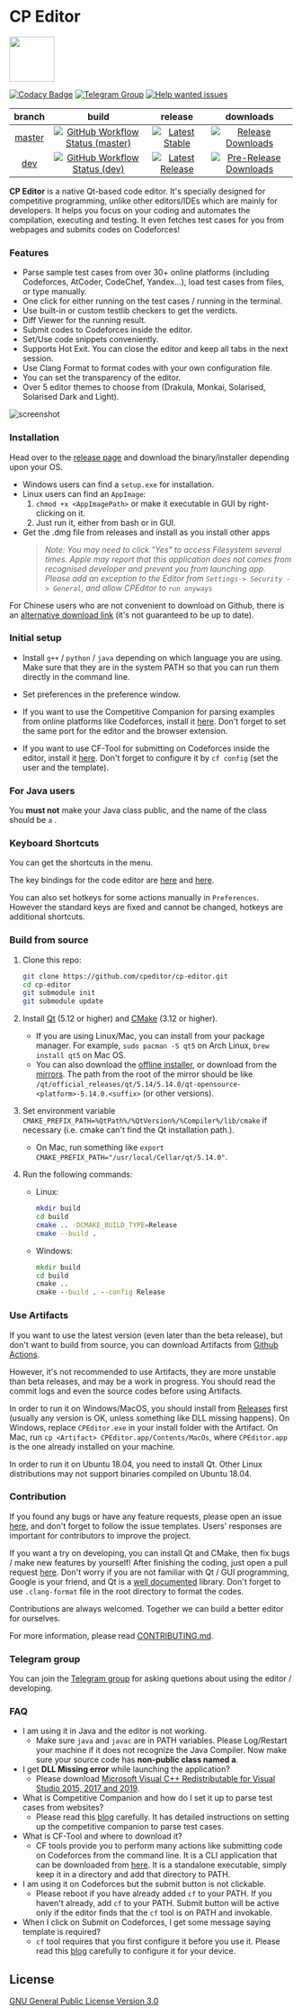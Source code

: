 # CP Editor

<img src=assets/icon.ico height="80" width="80">

[![Codacy Badge](https://api.codacy.com/project/badge/Grade/ce0f297f31f74485b0d340949d08d605)](https://www.codacy.com/gh/cpeditor/cp-editor)
[![Telegram Group](https://img.shields.io/badge/chat-on%20telegram-success)](https://t.me/cpeditor)
[![Help wanted issues](https://img.shields.io/github/issues/cpeditor/cp-editor/help%20wanted)](https://github.com/cpeditor/cp-editor/issues?q=is%3Aissue+is%3Aopen+label%3A%22help+wanted%22)

|                           branch                            |                                                                                                 build                                                                                                 |                                                                                        release                                                                                         |                                                                                   downloads                                                                                   |
| :---------------------------------------------------------: | :---------------------------------------------------------------------------------------------------------------------------------------------------------------------------------------------------: | :------------------------------------------------------------------------------------------------------------------------------------------------------------------------------------: | :---------------------------------------------------------------------------------------------------------------------------------------------------------------------------: |
| [master](https://github.com/cpeditor/cp-editor/tree/master) | [![GitHub Workflow Status (master)](https://img.shields.io/github/workflow/status/cpeditor/cp-editor/CI:%20Build%20Test/master)](https://github.com/cpeditor/cp-editor/actions?query=branch%3Amaster) |              [![Latest Stable](https://img.shields.io/github/v/release/cpeditor/cp-editor?label=latest%20stable)](https://github.com/cpeditor/cp-editor/releases/latest)               | [![Release Downloads](https://img.shields.io/github/downloads/cpeditor/cp-editor/latest/total?label=downloads@stable)](https://github.com/cpeditor/cp-editor/releases/latest) |
|    [dev](https://github.com/cpeditor/cp-editor/tree/dev)    |     [![GitHub Workflow Status (dev)](https://img.shields.io/github/workflow/status/cpeditor/cp-editor/CI:%20Build%20Test/dev)](https://github.com/cpeditor/cp-editor/actions?query=branch%3Adev)      | [![Latest Release](https://img.shields.io/github/v/release/cpeditor/cp-editor?include_prereleases&label=latest%20release&sort=semver)](https://github.com/cpeditor/cp-editor/releases) |            [![Pre-Release Downloads](https://img.shields.io/github/downloads-pre/cpeditor/cp-editor/latest/total)](https://github.com/cpeditor/cp-editor/releases)            |

**CP Editor** is a native Qt-based code editor. It's specially designed for competitive programming, unlike other editors/IDEs which are mainly for developers. It helps you focus on your coding and automates the compilation, executing and testing. It even fetches test cases for you from webpages and submits codes on Codeforces!

### Features

- Parse sample test cases from over 30+ online platforms (including Codeforces, AtCoder, CodeChef, Yandex...), load test cases from files, or type manually.
- One click for either running on the test cases / running in the terminal.
- Use built-in or custom testlib checkers to get the verdicts.
- Diff Viewer for the running result.
- Submit codes to Codeforces inside the editor.
- Set/Use code snippets conveniently.
- Supports Hot Exit. You can close the editor and keep all tabs in the next session.
- Use Clang Format to format codes with your own configuration file.
- You can set the transparency of the editor.
- Over 5 editor themes to choose from (Drakula, Monkai, Solarised, Solarised Dark and Light).

![screenshot](screenshot.png)

### Installation

Head over to the [release page](https://github.com/cpeditor/cp-editor/releases) and download the binary/installer depending upon your OS.
- Windows users can find a `setup.exe` for installation.
- Linux users can find an `AppImage`:
  1. `chmod +x <AppImagePath>` or make it executable in GUI by right-clicking on it.
  2. Just run it, either from bash or in GUI.
- Get the .dmg file from releases and install as you install other apps
  > *Note: You may need to click "Yes" to access Filesystem several times. Apple may report that this application does not comes from recognised developer and prevent you from launching app. Please add an exception to the Editor from `Settings-> Security -> General`, and allow CPEditor to `run anyways`*

For Chinese users who are not convenient to download on Github, there is an [alternative download link](https://pan.wzf2000.top/s/md70l8h0) (it's not guaranteed to be up to date).

### Initial setup

- Install `g++` / `python` / `java` depending on which language you are using. Make sure that they are in the system PATH so that you can run them directly in the command line.

- Set preferences in the preference window.

- If you want to use the Competitive Companion for parsing examples from online platforms like Codeforces, install it [here](https://github.com/jmerle/competitive-companion). Don't forget to set the same port for the editor and the browser extension.

- If you want to use CF-Tool for submitting on Codeforces inside the editor, install it [here](https://github.com/xalanq/cf-tool). Don't forget to configure it by `cf config` (set the user and the template).

### For Java users

You **must not** make your Java class public, and the name of the class should be `a` .

### Keyboard Shortcuts

You can get the shortcuts in the menu.

The key bindings for the code editor are [here](https://doc.qt.io/qt-5.14/qtextedit.html#read-only-key-bindings) and [here](https://doc.qt.io/qt-5.14/qtextedit.html#editing-key-bindings).

You can also set hotkeys for some actions manually in `Preferences`. However the standard keys are fixed and cannot be changed, hotkeys are additional shortcuts.

### Build from source

1. Clone this repo:

	```sh
	git clone https://github.com/cpeditor/cp-editor.git
	cd cp-editor
	git submodule init
	git submodule update
	```

2. Install [Qt](https://www.qt.io/download) (5.12 or higher) and [CMake](https://cmake.org/download/) (3.12 or higher).
   - If you are using Linux/Mac, you can install from your package manager. For example, `sudo pacman -S qt5` on Arch Linux, `brew install qt5` on Mac OS.
   - You can also download the [offline installer](https://www.qt.io/offline-installers), or download from the [mirrors](https://download.qt.io/static/mirrorlist/). The path from the root of the mirror should be like `/qt/official_releases/qt/5.14/5.14.0/qt-opensource-<platform>-5.14.0.<suffix>` (or other versions).

3. Set environment variable `CMAKE_PREFIX_PATH=%QtPath%/%QtVersion%/%Compiler%/lib/cmake` if necessary (i.e. cmake can't find the Qt installation path.).
   - On Mac, run something like `export CMAKE_PREFIX_PATH="/usr/local/Cellar/qt/5.14.0"`.

4. Run the following commands:
	
	- Linux:

		```sh
		mkdir build
		cd build
		cmake .. -DCMAKE_BUILD_TYPE=Release
		cmake --build .
		```

	- Windows:

		```bat
		mkdir build
		cd build
		cmake ..
		cmake --build . --config Release
		```

### Use Artifacts

If you want to use the latest version (even later than the beta release), but don't want to build from source, you can download Artifacts from [Github Actions](https://github.com/cpeditor/cp-editor/actions).

However, it's not recommended to use Artifacts, they are more unstable than beta releases, and may be a work in progress. You should read the commit logs and even the source codes before using Artifacts.

In order to run it on Windows/MacOS, you should install from [Releases](https://github.com/cpeditor/cp-editor/releases) first (usually any version is OK, unless something like DLL missing happens). On Windows, replace `CPEditor.exe` in your install folder with the Artifact. On Mac, run `cp <Artifact> CPEditor.app/Contents/MacOs`, where `CPEditor.app` is the one already installed on your machine.

In order to run it on Ubuntu 18.04, you need to install Qt. Other Linux distributions may not support binaries compiled on Ubuntu 18.04.

### Contribution

If you found any bugs or have any feature requests, please open an issue [here](https://github.com/cpeditor/cp-editor/issues), and don't forget to follow the issue templates. Users' responses are important for contributors to improve the project.

If you want a try on developing, you can install Qt and CMake, then fix bugs / make new features by yourself! After finishing the coding, just open a pull request [here](https://github.com/cpeditor/cp-editor/pulls). Don't worry if you are not familiar with Qt / GUI programming, Google is your friend, and Qt is a [well documented](https://doc.qt.io/) library. Don't forget to use `.clang-format` file in the root directory to format the codes.

Contributions are always welcomed. Together we can build a better editor for ourselves.

For more information, please read [CONTRIBUTING.md](CONTRIBUTING.md).

### Telegram group

You can join the [Telegram group](https://t.me/cpeditor) for asking quetions about using the editor / developing.

### FAQ

- I am using it in Java and the editor is not working.
   - Make sure `java` and `javac` are in PATH variables. Please Log/Restart your machine if it does not recognize the Java Compiler. Now make sure your source code has **non-public class named a**.
- I get **DLL Missing error** while launching the application?
   - Please download  [Microsoft Visual C++ Redistributable for Visual Studio 2015, 2017 and 2019](https://support.microsoft.com/en-us/help/2977003/the-latest-supported-visual-c-downloads).
- What is Competitive Companion and how do I set it up to parse test cases from websites?
   - Please read this [blog](https://codeforces.com/blog/entry/72067) carefully. It has detailed instructions on setting up the competitive companion to parse test cases.
- What is CF-Tool and where to download it?
   - CF tools provide you to perform many actions like submitting code on Codeforces from the command line. It is a CLI application that can be downloaded from [here](https://github.com/xalanq/cf-tool/releases). It is a standalone executable, simply keep it in a directory and add that directory to PATH.
- I am using it on Codeforces but the submit button is not clickable.
   - Please reboot if you have already added `cf` to your PATH. If you haven't already, add `cf` to your PATH. Submit button will be active only if the editor finds that the `cf` tool is on PATH and invokable.
 - When I click on Submit on Codeforces, I get some message saying template is required?
    - `cf` tool requires that you first configure it before you use it. Please read this [blog](https://codeforces.com/blog/entry/72952) carefully to configure it for your device.

License
----

[GNU General Public License Version 3.0](https://github.com/cpeditor/cp-editor/blob/master/LICENSE)
